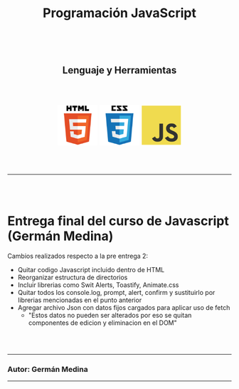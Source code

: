 <h1 align="center">Programación JavaScript</h1><br><br>
<br>
<h2 align="center">Lenguaje y Herramientas</h2>
<br><br>
<p align="center"> 
    <a href="https://www.w3.org/html/" target="_blank"> <img src="https://raw.githubusercontent.com/devicons/devicon/master/icons/html5/html5-original-wordmark.svg" alt="html5" width="90" height="90"/></a> 
    <a href="https://www.w3schools.com/css/" target="_blank"> <img src="https://raw.githubusercontent.com/devicons/devicon/master/icons/css3/css3-original-wordmark.svg" alt="css3" width="90" height="90"/></a> 
    <a href="https://developer.mozilla.org/en-US/docs/Web/JavaScript" target="_blank"> <img src="https://raw.githubusercontent.com/devicons/devicon/master/icons/javascript/javascript-original.svg" alt="Javascript" width="90" height="90"/></a> 
</p>
<br><br>


---
<br><br>

# Entrega final del curso de Javascript (Germán Medina)

Cambios realizados respecto a la pre entrega 2:

  - Quitar codigo Javascript incluido dentro de HTML
  - Reorganizar estructura de directorios
  - Incluir librerias como Swit Alerts, Toastify, Animate.css
  - Quitar todos los console.log, prompt, alert, confirm y sustituirlo por librerias mencionadas en el punto anterior
  - Agregar archivo Json con datos fijos cargados para aplicar uso de fetch 
    - "Estos datos no pueden ser alterados por eso se quitan componentes de edicion y eliminacion en el DOM"


<br><br>

---
### Autor: Germán Medina
---